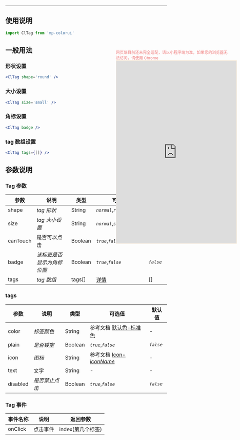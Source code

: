 ****

## 使用说明

```js
import ClTag from 'mp-colorui'
```

## 一般用法

### 形状设置

```jsx
<ClTag shape='round' />
```

### 大小设置

```jsx
<ClTag size='small' />
```

### 角标设置

```jsx
<ClTag badge />
```

### tag 数组设置

```jsx
<ClTag tags={[]} />
```

## 参数说明

### Tag 参数

| 参数     | 说明                       | 类型    | 可选值                          | 默认值     |
| -------- | -------------------------- | ------- | ------------------------------- | ---------- |
| shape    | *tag 形状*                 | String  | *`normal`*,*`round`*,*`radius`* | *`normal`* |
| size     | *tag 大小设置*             | String  | *`normal`*,*`small`*            | *`normal`* |
| canTouch | 是否可以点击               | Boolean | *`true`*,*`false`*              | *`false`*  |
| badge    | *该标签是否显示为角标位置* | Boolean | *`true`*,*`false`*              | *`false`*  |
| tags     | *tag 数组*                 | tags[]  | [详情](/view/tag?id=tags)       | []         |

### tags

| 参数     | 说明           | 类型    | 可选值                                                       | 默认值    |
| -------- | -------------- | ------- | ------------------------------------------------------------ | --------- |
| color    | *标签颜色*     | String  | 参考文档 [默认色-标准色](/home/color?id=标准色) | -         |
| plain    | *是否镂空*     | Boolean | *`true`*,*`false`*                                           | *`false`* |
| icon     | *图标*         | String  | 参考文档 [Icon-*iconName*](/base/icon?id=iconname)           | -         |
| text     | 文字           | String  | -                                                            | -         |
| disabled | *是否禁止点击* | Boolean | *`true`*,*`false`*                                           | *`false`* |



### Tag 事件

| 事件名称 | 说明     | 返回参数          |
| -------- | -------- | ----------------- |
| onClick  | 点击事件 | index(第几个标签) |


<div style="position: fixed; right:10px; top: 5%">
<div style="width: 355px; display: flex; flex-wrap: wrap; justify-content: center; align-items: center; font-size: 12px; color: lightcoral">网页端目前还未完全适配，请以小程序端为准，如果您的浏览器无法访问，请使用 Chrome</div>
<iframe style="border: 1px solid antiquewhite" src="https://118.25.36.24/#/pages/components/tag/index" height="568" width="375"></iframe>
</div>
